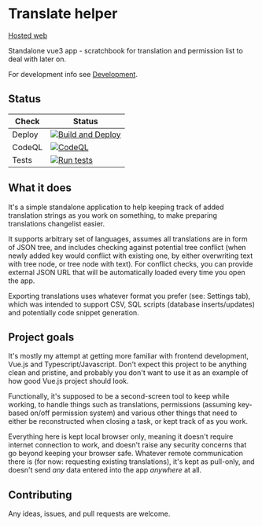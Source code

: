 # Translate helper

[Hosted web](https://asmnh.github.io/translate-helper/#/)

Standalone vue3 app - scratchbook for translation and permission list to deal with later on.

For development info see [Development](docs/development.md).

## Status

| Check | Status |
|-------|--------|
| Deploy | [![Build and Deploy](https://github.com/asmnh/translate-helper/actions/workflows/deploy.yml/badge.svg?branch=main)](https://github.com/asmnh/translate-helper/actions/workflows/deploy.yml) |
| CodeQL | [![CodeQL](https://github.com/asmnh/translate-helper/actions/workflows/codeql-analysis.yml/badge.svg?branch=main)](https://github.com/asmnh/translate-helper/actions/workflows/codeql-analysis.yml) |
| Tests | [![Run tests](https://github.com/asmnh/translate-helper/actions/workflows/test.yml/badge.svg?branch=main&event=push)](https://github.com/asmnh/translate-helper/actions/workflows/test.yml) |

## What it does

It's a simple standalone application to help keeping track of added translation strings as you work on something, to make preparing translations changelist easier.

It supports arbitrary set of languages, assumes all translations are in form of JSON tree, and includes checking against potential tree conflict (when newly added key would conflict with existing one, by either overwriting text with tree node, or tree node with text). For conflict checks, you can provide external JSON URL that will be automatically loaded every time you open the app.

Exporting translations uses whatever format you prefer (see: Settings tab), which was intended to support CSV, SQL scripts (database inserts/updates) and potentially code snippet generation.

## Project goals

It's mostly my attempt at getting more familiar with frontend development, Vue.js and Typescript/Javascript. Don't expect this project to be anything clean and pristine, and probably you don't want to use it as an example of how good Vue.js project should look.

Functionally, it's supposed to be a second-screen tool to keep while working, to handle things such as translations, permissions (assuming key-based on/off permission system) and various other things that need to either be reconstructed when closing a task, or kept track of as you work.

Everything here is kept local browser only, meaning it doesn't require internet connection to work, and doesn't raise any security concerns that go beyond keeping your browser safe. Whatever remote communication there is (for now: requesting existing translations), it's kept as pull-only, and doesn't send *any* data entered into the app *anywhere* at all.

## Contributing

Any ideas, issues, and pull requests are welcome.
